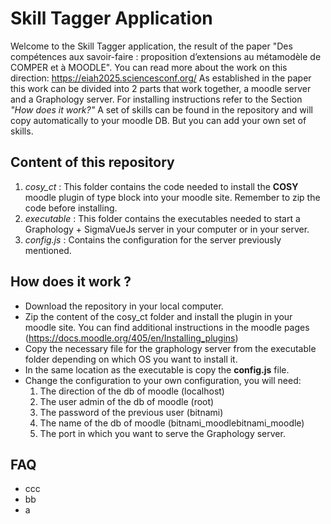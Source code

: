 # Skill Tagger Application
Welcome to the Skill Tagger application, the result of the paper "Des compétences aux savoir-faire : proposition d’extensions au métamodèle de COMPER et à MOODLE". You can read more about the work on this direction: https://eiah2025.sciencesconf.org/
As established in the paper this work can be divided into 2 parts that work together, a moodle server and a Graphology server. For installing instructions refer to the Section *"How does it work?"*
A set of skills can be found in the repository and will copy automatically to your moodle DB. But you can add your own set of skills.
## Content of this repository
1. *cosy_ct* : This folder contains the code needed to install the **COSY** moodle plugin of type block into your moodle site. Remember to zip the code before installing.
2. *executable* : This folder contains the executables needed to start a Graphology + SigmaVueJs server in your computer or in your server.
3. *config.js* : Contains the configuration for the server previously mentioned.
## How does it work ?
- Download the repository in your local computer.
- Zip the content of the cosy_ct folder and install the plugin in your moodle site. You can find additional instructions in the moodle pages (https://docs.moodle.org/405/en/Installing_plugins)
- Copy the necessary file for the graphology server from the executable folder depending on which OS you want to install it.
- In the same location as the executable is copy the **config.js** file.
- Change the configuration to your own configuration, you will need:
  1. The direction of the db of moodle (localhost)
  2. The user admin of the db of moodle (root)
  3. The password of the previous user (bitnami)
  4. The name of the db of moodle (bitnami_moodlebitnami_moodle)
  5. The port in which you want to serve the Graphology server.
## FAQ
- ccc
- bb
- a
